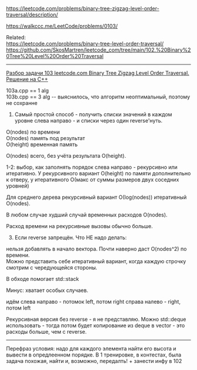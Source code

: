 https://leetcode.com/problems/binary-tree-zigzag-level-order-traversal/description/

https://walkccc.me/LeetCode/problems/0103/

Related:  
https://leetcode.com/problems/binary-tree-level-order-traversal/  
https://github.com/SkosMartren/leetcode_com/tree/main/102.%20Binary%20Tree%20Level%20Order%20Traversal

____

[Разбор задачи 103 leetcode.com Binary Tree Zigzag Level Order Traversal. Решение на C++](https://www.youtube.com/watch?v=ULo9YFh6_DE&ab_channel=3.5%D0%B7%D0%B0%D0%B4%D0%B0%D1%87%D0%B8%D0%B2%D0%BD%D0%B5%D0%B4%D0%B5%D0%BB%D1%8E) 

103a.cpp == 1 alg  
103b.cpp == 3 alg -- выяснилось, что алгоритм неоптимальный, поэтому не сохранне  

1. Самый простой способ - получить списки значений в каждом уровне слева направо - и списки через один reverse'нуть.

O(nodes) по времени  
O(nodes) память под результат  
O(height) временная память  

O(nodes) всего, без учёта результата O(height).


1-2: выбор, как заполнять порядок слева направо - рекурсивно или итеративно. 
У рекурсивного вариант O(height) по памяти дополнительно к отверу, у 
итеративного O(макс от суммы размеров двух соседних уровней)

Для среднего дерева рекурсивный вариант О(log(nodes)) итеративный O(nodes).

В любом случае худший случай временных расходов O(nodes).

Расход времени на рекурсивные вызовы обычно больше.

3. Если reverse запрещён. Что НЕ надо делать:  

нельзя добавлять в начало вектора. Почти наверно даст O(nodes^2) по времени.  
Можно представить себе итеративный вариант, когда каждую строчку смотрим с чередующейся стороны.  

В обходе помогает std::stack

Минус: хватает особых случаев.

идём слева направо - потомок left, потом right справа налево - right, потом left

Рекурсивная версия без reverse - я не представляю. 
Можно std::deque использовать - тогда потом будет копирование из deque в vector - это расходы больше, чем с reverse.

____

Перефраз условия: надо для каждого элемента найти его высота и вывести в опредлеенном порядке. В 1 тренировке, в контестах, была задача похожая, найти и, возможно, передалть! + занести инфу в 102
